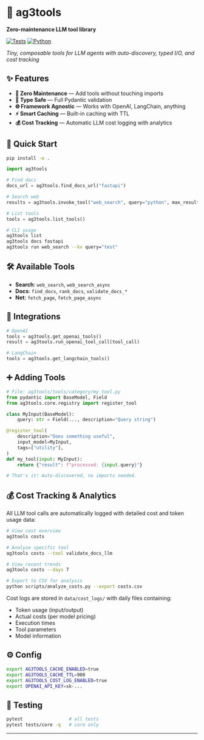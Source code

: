 # 🤖 ag3tools

**Zero-maintenance LLM tool library**

[![Tests](https://img.shields.io/badge/tests-17%2F17%20passing-brightgreen)](#) [![Python](https://img.shields.io/badge/python-3.9%2B-blue)](#)

*Tiny, composable tools for LLM agents with auto-discovery, typed I/O, and cost tracking*

## ✨ Features

- **🔧 Zero Maintenance** — Add tools without touching imports
- **📝 Type Safe** — Full Pydantic validation
- **🌐 Framework Agnostic** — Works with OpenAI, LangChain, anything
- **⚡ Smart Caching** — Built-in caching with TTL
- **💰 Cost Tracking** — Automatic LLM cost logging with analytics

## 🚀 Quick Start

```bash
pip install -e .
```

```python
import ag3tools

# Find docs
docs_url = ag3tools.find_docs_url("fastapi")

# Search web
results = ag3tools.invoke_tool("web_search", query="python", max_results=5)

# List tools
tools = ag3tools.list_tools()
```

```bash
# CLI usage
ag3tools list
ag3tools docs fastapi
ag3tools run web_search --kv query="test"
```

## 🛠️ Available Tools

- **Search**: `web_search`, `web_search_async`
- **Docs**: `find_docs`, `rank_docs`, `validate_docs_*`
- **Net**: `fetch_page`, `fetch_page_async`

## 🔌 Integrations

```python
# OpenAI
tools = ag3tools.get_openai_tools()
result = ag3tools.run_openai_tool_call(tool_call)

# LangChain
tools = ag3tools.get_langchain_tools()
```

## ➕ Adding Tools

```python
# File: ag3tools/tools/category/my_tool.py
from pydantic import BaseModel, Field
from ag3tools.core.registry import register_tool

class MyInput(BaseModel):
    query: str = Field(..., description="Query string")

@register_tool(
    description="Does something useful",
    input_model=MyInput,
    tags=["utility"],
)
def my_tool(input: MyInput):
    return {"result": f"processed: {input.query}"}

# That's it! Auto-discovered, no imports needed.
```

## 💰 Cost Tracking & Analytics

All LLM tool calls are automatically logged with detailed cost and token usage data:

```bash
# View cost overview
ag3tools costs

# Analyze specific tool
ag3tools costs --tool validate_docs_llm

# View recent trends  
ag3tools costs --days 7

# Export to CSV for analysis
python scripts/analyze_costs.py --export costs.csv
```

Cost logs are stored in `data/cost_logs/` with daily files containing:
- Token usage (input/output)
- Actual costs (per model pricing)
- Execution times
- Tool parameters
- Model information

## ⚙️ Config

```bash
export AG3TOOLS_CACHE_ENABLED=true
export AG3TOOLS_CACHE_TTL=900
export AG3TOOLS_COST_LOG_ENABLED=true
export OPENAI_API_KEY=sk-...
```

## 🧪 Testing

```bash
pytest                 # all tests
pytest tests/core -q   # core only
```

---
